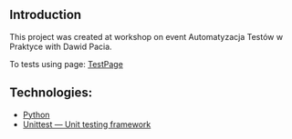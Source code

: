 ## Introduction
This project was created at workshop on event Automatyzacja Testów w Praktyce with Dawid Pacia. 


To tests using page: [TestPage]([http://automationpractice.com/index.php](https://automationexercise.com/))

## Technologies:
- [Python](https://www.python.org/)
- [Unittest — Unit testing framework]([https://docs.python.org/3/library/unittest.html])
